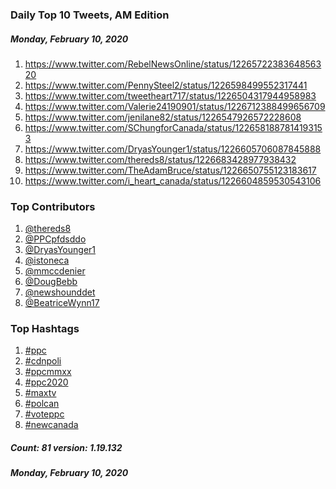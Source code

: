### Daily Top 10 Tweets, AM Edition
##### Monday, February 10, 2020
 1) https://www.twitter.com/RebelNewsOnline/status/1226572238364856320
 2) https://www.twitter.com/PennySteel2/status/1226598499552317441
 3) https://www.twitter.com/tweetheart717/status/1226504317944958983
 4) https://www.twitter.com/Valerie24190901/status/1226712388499656709
 5) https://www.twitter.com/jenilane82/status/1226547926572228608
 6) https://www.twitter.com/SChungforCanada/status/1226581887814193153
 7) https://www.twitter.com/DryasYounger1/status/1226605706087845888
 8) https://www.twitter.com/thereds8/status/1226683428977938432
 9) https://www.twitter.com/TheAdamBruce/status/1226650755123183617
10) https://www.twitter.com/i_heart_canada/status/1226604859530543106

### Top Contributors
  1) [@thereds8](https://www.twitter.com/thereds8)
  2) [@PPCpfdsddo](https://www.twitter.com/PPCpfdsddo)
  3) [@DryasYounger1](https://www.twitter.com/DryasYounger1)
  4) [@istoneca](https://www.twitter.com/istoneca)
  5) [@mmccdenier](https://www.twitter.com/mmccdenier)
  6) [@DougBebb](https://www.twitter.com/DougBebb)
  7) [@newshounddet](https://www.twitter.com/newshounddet)
  8) [@BeatriceWynn17](https://www.twitter.com/BeatriceWynn17)


### Top Hashtags

  1) [#ppc](https://www.twitter.com/hashtag/ppc)
  2) [#cdnpoli](https://www.twitter.com/hashtag/cdnpoli)
  3) [#ppcmmxx](https://www.twitter.com/hashtag/ppcmmxx)
  4) [#ppc2020](https://www.twitter.com/hashtag/ppc2020)
  5) [#maxtv](https://www.twitter.com/hashtag/maxtv)
  6) [#polcan](https://www.twitter.com/hashtag/polcan)
  7) [#voteppc](https://www.twitter.com/hashtag/voteppc)
  8) [#newcanada](https://www.twitter.com/hashtag/newcanada)

##### Count: 81	version: 1.19.132
##### Monday, February 10, 2020

